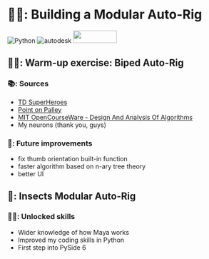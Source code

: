 # 👷‍♀️: Building a Modular Auto-Rig
![Python](https://img.shields.io/badge/Python-3776AB.svg?style=for-the-badge&logo=Python&logoColor=white) ![autodesk](https://img.shields.io/badge/Autodesk-0696D7.svg?style=for-the-badge&logo=Autodesk&logoColor=white) <img src="https://images.squarespace-cdn.com/content/v1/571d408e59827e9ed759cac7/1522037220693-KK3JCQ6PSZGXSM68U7GU/pyside2.jpg?format=1000w" width="97.5" height="28">

## 🏋️‍♀️: Warm-up exercise: Biped Auto-Rig

### :books:: Sources
- [TD SuperHeroes](https://www.youtube.com/@TDSuperheroes)
- [Point on Palley](https://youtube.com/playlist?list=PLzmRb2HRVMkMOt3kDfUZHbLh7OrhLuTQM)
- [MIT OpenCourseWare - Design And Analysis Of Algorithms](https://ocw.mit.edu/courses/6-046j-design-and-analysis-of-algorithms-spring-2015/)
- My neurons (thank you, guys)


### 🚀: Future improvements
- fix thumb orientation built-in function
- faster algorithm based on n-ary tree theory
- better UI

## 🐛: Insects Modular Auto-Rig


### 👨‍💻: Unlocked skills
- Wider knowledge of how Maya works
- Improved my coding skills in Python
- First step into PySide 6 
